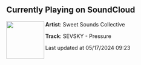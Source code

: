 ## Currently Playing on SoundCloud

[<img align="left" width="100" src="https://i1.sndcdn.com/artworks-zegt4RBa0mkLaB0L-K4xvKA-t500x500.jpg">](https://soundcloud.com/sweetsoundscollective/sevsky-pressure?in=saxurn/sets/twisted-metal)

**Artist**: Sweet Sounds Collective 

**Track**: SEVSKY - Pressure

Last updated at 05/17/2024 09:23
